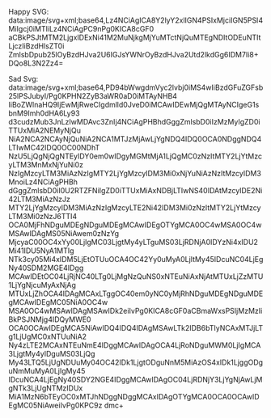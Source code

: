 Happy SVG:
data:image/svg+xml;base64,Lz4NCiAgICA8Y2lyY2xlIGN4PSIxMjciIGN5PSI4MiIgcj0iMTIiLz4NCiAgPC9nPg0KICA8cGF0
aCBkPSJtMTM2LjgxIDExNi41M2MuNjkgMjYuMTctNjQuMTEgNDItODEuNTItLjczIiBzdHlsZT0i
ZmlsbDpub25lOyBzdHJva2U6IGJsYWNrOyBzdHJva2Utd2lkdGg6IDM7Ii8+DQo8L3N2Zz4=

Sad Svg:
data:image/svg+xml;base64,PD94bWwgdmVyc2lvbj0iMS4wIiBzdGFuZGFsb25lPSJubyI/Pg0KPHN2ZyB3aWR0aD0iMTAyNHB4
IiBoZWlnaHQ9IjEwMjRweCIgdmlld0JveD0iMCAwIDEwMjQgMTAyNCIgeG1sbnM9Imh0dHA6Ly93
d3cudzMub3JnLzIwMDAvc3ZnIj4NCiAgPHBhdGggZmlsbD0iIzMzMyIgZD0iTTUxMiA2NEMyNjQu
NiA2NCA2NCAyNjQuNiA2NCA1MTJzMjAwLjYgNDQ4IDQ0OCA0NDggNDQ4LTIwMC42IDQ0OC00NDhT
NzU5LjQgNjQgNTEyIDY0em0wIDgyMGMtMjA1LjQgMC0zNzItMTY2LjYtMzcyLTM3MnMxNjYuNi0z
NzIgMzcyLTM3MiAzNzIgMTY2LjYgMzcyIDM3Mi0xNjYuNiAzNzItMzcyIDM3MnoiLz4NCiAgPHBh
dGggZmlsbD0iI0U2RTZFNiIgZD0iTTUxMiAxNDBjLTIwNS40IDAtMzcyIDE2Ni42LTM3MiAzNzJz
MTY2LjYgMzcyIDM3MiAzNzIgMzcyLTE2Ni42IDM3Mi0zNzItMTY2LjYtMzcyLTM3Mi0zNzJ6TTI4
OCA0MjFhNDguMDEgNDguMDEgMCAwIDEgOTYgMCA0OC4wMSA0OC4wMSAwIDAgMS05NiAwem0zNzYg
MjcyaC00OC4xYy00LjIgMC03LjgtMy4yLTguMS03LjRDNjA0IDYzNi4xIDU2Mi41IDU5NyA1MTIg
NTk3cy05Mi4xIDM5LjEtOTUuOCA4OC42Yy0uMyA0LjItMy45IDcuNC04LjEgNy40SDM2MGE4IDgg
MCAwIDEtOC04LjRjNC40LTg0LjMgNzQuNS0xNTEuNiAxNjAtMTUxLjZzMTU1LjYgNjcuMyAxNjAg
MTUxLjZhOCA4IDAgMCAxLTggOC40em0yNC0yMjRhNDguMDEgNDguMDEgMCAwIDEgMC05NiA0OC4w
MSA0OC4wMSAwIDAgMSAwIDk2eiIvPg0KICA8cGF0aCBmaWxsPSIjMzMzIiBkPSJNMjg4IDQyMWE0
OCA0OCAwIDEgMCA5NiAwIDQ4IDQ4IDAgMSAwLTk2IDB6bTIyNCAxMTJjLTg1LjUgMC0xNTUuNiA2
Ny4zLTE2MCAxNTEuNmE4IDggMCAwIDAgOCA4LjRoNDguMWM0LjIgMCA3LjgtMy4yIDguMS03LjQg
My43LTQ5LjUgNDUuMy04OC42IDk1LjgtODguNnM5MiAzOS4xIDk1LjggODguNmMuMyA0LjIgMy45
IDcuNCA4LjEgNy40SDY2NGE4IDggMCAwIDAgOC04LjRDNjY3LjYgNjAwLjMgNTk3LjUgNTMzIDUx
MiA1MzN6bTEyOC0xMTJhNDggNDggMCAxIDAgOTYgMCA0OCA0OCAwIDEgMC05NiAweiIvPg0KPC9z
dmc+
